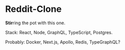 # Reddit-Clone

**Stir**ring the pot with this one.

Stack: React, Node, GraphQL, TypeScript, Postgres.

Probably: Docker, Next.js, Apollo, Redis, TypeGraphQL? 
